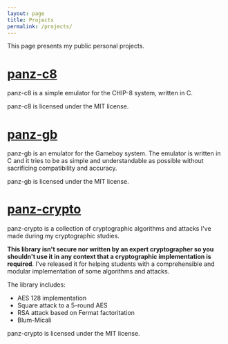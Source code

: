 ```yaml
---
layout: page
title: Projects
permalink: /projects/
---
```


This page presents my public personal projects.

# **[panz-c8](https://gitlab.com/panzone/panz-c8)**

panz-c8 is a simple emulator for the CHIP-8 system, written in C.

panz-c8 is licensed under the MIT license.

# **[panz-gb](https://gitlab.com/panzone/panzgb)**

panz-gb is an emulator for the Gameboy system. The emulator is written in C and it tries to be as simple and understandable as possible without sacrificing compatibility and accuracy.

panz-gb is licensed under the MIT license.

# **[panz-crypto](https://gitlab.com/panzone/panz-crypto)**

panz-crypto is a collection of cryptographic algorithms and attacks I've made during my cryptographic studies.

**This library isn't secure nor written by an expert cryptographer so you shouldn't use it in any context that a cryptographic implementation is required**. I've released it for helping students with a comprehensible and modular implementation of some algorithms and attacks.

The library includes:

* AES 128 implementation
* Square attack to a 5-round AES
* RSA attack based on Fermat factoritation
* Blum-Micali

panz-crypto is licensed under the MIT license.
